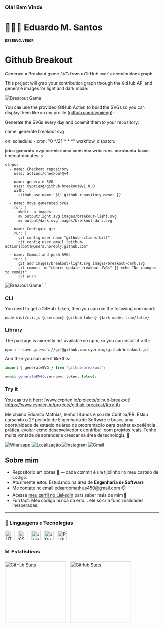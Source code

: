 ### Olá! Bem Vindo

# 👨🏽‍💻 Eduardo M. Santos

**`DESENVOLVEDOR`**

# Github Breakout

Generate a Breakout game SVG from a GitHub user's contributions graph

This project will grab your contribution graph through the GitHub API and generate images for light and dark mode:

<picture>
  <source
    media="(prefers-color-scheme: dark)"
    srcset="example/dark.svg"
  />
  <source
    media="(prefers-color-scheme: light)"
    srcset="example/light.svg"
  />
  <img alt="Breakout Game" src="example/light.svg" />
</picture>


You can use the provided GitHub Action to build the SVGs so you can display them like on my profile ([github.com/cyprieng](https://github.com/cyprieng)):

Generate the SVGs every day and commit them to your repository:

name: generate breakout svg

on:
  schedule:
    - cron: "0 */24 * * *"
  workflow_dispatch:

jobs:
  generate-svg:
    permissions:
      contents: write
    runs-on: ubuntu-latest
    timeout-minutes: 5

    steps:
      - name: Checkout repository
        uses: actions/checkout@v4

      - name: generate SVG
        uses: cyprieng/github-breakout@v1.0.0
        with:
          github_username: ${{ github.repository_owner }}

      - name: Move generated SVGs
        run: |
          mkdir -p images
          mv output/light.svg images/breakout-light.svg
          mv output/dark.svg images/breakout-dark.svg

      - name: Configure git
        run: |
          git config user.name "github-actions[bot]"
          git config user.email "github-actions[bot]@users.noreply.github.com"

      - name: Commit and push SVGs
        run: |
          git add images/breakout-light.svg images/breakout-dark.svg
          git commit -m "chore: update breakout SVGs" || echo "No changes to commit"
          git push



<picture>
  <source
    media="(prefers-color-scheme: dark)"
    srcset="images/breakout-dark.svg"
  />
  <source
    media="(prefers-color-scheme: light)"
    srcset="images/breakout-light.svg"
  />
  <img alt="Breakout Game" src="images/breakout-light.svg" />
</picture>
```

### CLI

You need to get a GitHub Token, then you can run the following command:

`node dist/cli.js {username} {github token} {dark mode: true/false}`

### Library

The package is currently not available on npm, so you can install it with:

`npm i --save git+ssh://git@github.com:cyprieng/github-breakout.git`

And then you can use it like this:

```javascript
import { generateSVG } from "github-breakout";

await generateSVG(username, token, false);
```

### Try it

You can try it here: [www.cyprien.io/projects/github-breakout](https://www.cyprien.io/projects/github-breakout/#try-it)


Me chamo Eduardo Mathias, tenho 18 anos e sou de Curitiba/PR.
Estou cursando o 2º período de Engenharia de Software e busco uma oportunidade de estágio na área de programação para ganhar experiência prática, evoluir como desenvolvedor e contribuir com projetos reais.
Tenho muita vontade de aprender e crescer na área de tecnologia. 🚀

<p align="left">
    <a href="https://api.whatsapp.com/send/?phone=5541991498368&text&type=phone_number&app_absent=0">
        <img 
            alt="Whatsapp" 
            title="Entre em Contato!" 
            src="https://img.shields.io/badge/WhatsApp-25D366?style=for-the-badge&logo=whatsapp&logoColor=white"
        />
    </a>
    <a href="https://www.google.com/maps/place/curitiba+parana/data=!4m2!3m1!1s0x94dce35351cdb3dd:0x6d2f6ba5bacbe809?sa=X&ved=1t:155783&ictx=111">
        <img 
            alt="Localização" 
            title="Curitiba"
            src="https://custom-icon-badges.demolab.com/badge/CUritiba-PR-black?style=for-the-badge&logo=location&logoColor=red"
        />
    </a> 
    <a href="https://www.instagram.com/eduu.zxs/">
        <img 
            alt="Instagram" 
            title="Instagram" 
            src="https://img.shields.io/badge/Instagram-E4405F?style=for-the-badge&logo=instagram&logoColor=white"
        />
    </a>
    <a href="mailto:eduardomathias450@gmail.com?subject=Assunto do email&cc=copia@provedor.com.br&bcc=copiaoculta@provedor.com.br&body=Conteúdo do email que será preenchido automaticamente">
        <img 
            alt="Gmail" 
            title="eduardomathias450@gmail.com" 
            src="https://img.shields.io/badge/Gmail-D14836?style=for-the-badge&logo=gmail&logoColor=white"
        />
    </a>
</p>


## Sobre mim

- Repositório em obras 🚧 — cada commit é um tijolinho no meu castelo de código.
- Atualmente estou Estudando na área de **Engenharia de Software**
- Me contate no email eduardomathias450@gmail.com 📫
- Acesse [meu perfil no Linkedin]((https://www.linkedin.com/in/eduardo-mathias-070288379/)) para saber mais de mim 📄
- Fun fact: Meu código nunca dá erro… ele só cria funcionalidades inesperadas.

---

### 🤖 Linguagens e Tecnologias

<img 
    align="left" 
    alt="HTML"
    title="HTML" 
    width="30px" 
    style="padding-right: 10px;" 
    src="https://cdn.jsdelivr.net/gh/devicons/devicon@latest/icons/html5/html5-original.svg" 
/>
<img 
    align="left" 
    alt="CSS" 
    title="CSS"
    width="30px" 
    style="padding-right: 10px;" 
    src="https://cdn.jsdelivr.net/gh/devicons/devicon@latest/icons/css3/css3-original.svg" 
/>
<img 
    align="left" 
    alt="JavaScript" 
    title="JavaScript"
    width="30px" 
    style="padding-right: 10px;" 
    src="https://cdn.jsdelivr.net/gh/devicons/devicon@latest/icons/javascript/javascript-original.svg" 
/>
<img 
    align="left" 
    alt="JQuery" 
    title="JQuery"
    width="30px" 
    style="padding-right: 10px;" 
    src="https://cdn.jsdelivr.net/gh/devicons/devicon@latest/icons/jquery/jquery-original.svg" 
/>
<img 
    align="left" 
    alt="Python" 
    title="Python"
    width="30px" 
    style="padding-right: 10px;" 
    src="https://cdn.jsdelivr.net/gh/devicons/devicon@latest/icons/python/python-original.svg" 
/>

<br/>
<br/>

### 📊 Estatísticas

<p>
  <img 
    align="left" 
    alt="GitHub Stats" 
    height="200" 
    style="padding-right: 10px;" 
    src="https://github-readme-stats.vercel.app/api?username=EduardoMathiasDEV&show_icons=true&theme=tokyonight&include_all_commits=true&locale=pt-br" 
  />

<img 
      align="left" 
      alt="GitHub Stats" 
      height="200" 
      src="https://github-readme-stats.vercel.app/api/top-langs/?username=EduardoMathiasDEV&theme=tokyonight&layout=compact&custom_title=Tecnologias&langs_count=9" 
  />

</p>

